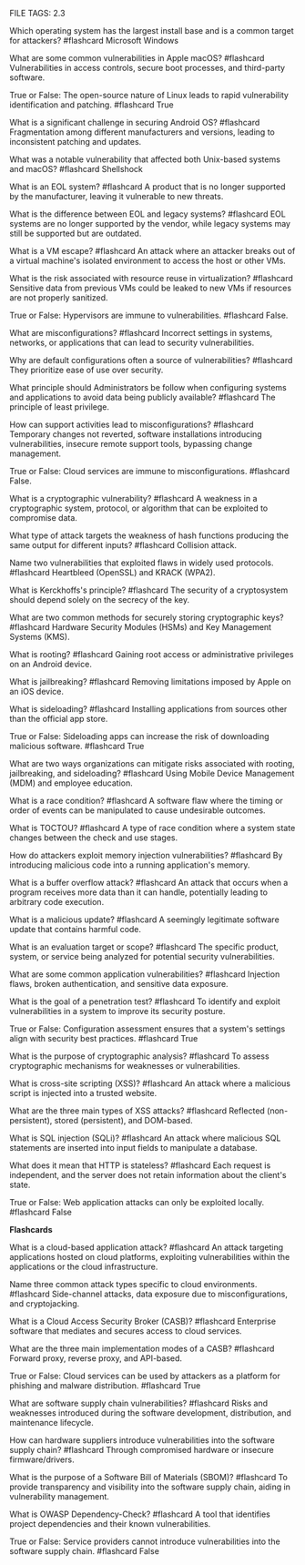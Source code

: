 FILE TAGS: 2.3

Which operating system has the largest install base and is a common target for attackers? #flashcard
Microsoft Windows
<!--ID: 1722704886130-->


What are some common vulnerabilities in Apple macOS? #flashcard
Vulnerabilities in access controls, secure boot processes, and third-party software.
<!--ID: 1722704886139-->


True or False: The open-source nature of Linux leads to rapid vulnerability identification and patching. #flashcard
True
<!--ID: 1722704886144-->


What is a significant challenge in securing Android OS? #flashcard
Fragmentation among different manufacturers and versions, leading to inconsistent patching and updates.
<!--ID: 1722704886151-->


What was a notable vulnerability that affected both Unix-based systems and macOS? #flashcard
Shellshock
<!--ID: 1722704886157-->

What is an EOL system? #flashcard
A product that is no longer supported by the manufacturer, leaving it vulnerable to new threats.
<!--ID: 1722705123294-->


What is the difference between EOL and legacy systems? #flashcard
EOL systems are no longer supported by the vendor, while legacy systems may still be supported but are outdated.
<!--ID: 1722705123303-->


What is a VM escape? #flashcard
An attack where an attacker breaks out of a virtual machine's isolated environment to access the host or other VMs.
<!--ID: 1722705123310-->


What is the risk associated with resource reuse in virtualization? #flashcard
Sensitive data from previous VMs could be leaked to new VMs if resources are not properly sanitized.
<!--ID: 1722705123318-->


True or False: Hypervisors are immune to vulnerabilities. #flashcard
False.
<!--ID: 1722705123325-->

What are misconfigurations? #flashcard
Incorrect settings in systems, networks, or applications that can lead to security vulnerabilities.
<!--ID: 1722732291885-->


Why are default configurations often a source of vulnerabilities? #flashcard
They prioritize ease of use over security.
<!--ID: 1722732291893-->


What principle should Administrators be follow when configuring systems and applications to avoid data being publicly available? #flashcard
The principle of least privilege.
<!--ID: 1722732291900-->


How can support activities lead to misconfigurations? #flashcard
Temporary changes not reverted, software installations introducing vulnerabilities, insecure remote support tools, bypassing change management.
<!--ID: 1722732291907-->


True or False: Cloud services are immune to misconfigurations. #flashcard
False.
<!--ID: 1722732291915-->

What is a cryptographic vulnerability? #flashcard
A weakness in a cryptographic system, protocol, or algorithm that can be exploited to compromise data.
<!--ID: 1722732591828-->


What type of attack targets the weakness of hash functions producing the same output for different inputs? #flashcard
Collision attack.
<!--ID: 1722732591836-->


Name two vulnerabilities that exploited flaws in widely used protocols. #flashcard
Heartbleed (OpenSSL) and KRACK (WPA2).
<!--ID: 1722732591842-->


What is Kerckhoffs's principle? #flashcard
The security of a cryptosystem should depend solely on the secrecy of the key.
<!--ID: 1722732591848-->


What are two common methods for securely storing cryptographic keys? #flashcard
Hardware Security Modules (HSMs) and Key Management Systems (KMS).
<!--ID: 1722732591855-->

What is rooting? #flashcard
Gaining root access or administrative privileges on an Android device.
<!--ID: 1722732891245-->


What is jailbreaking? #flashcard
Removing limitations imposed by Apple on an iOS device.
<!--ID: 1722732891254-->


What is sideloading? #flashcard
Installing applications from sources other than the official app store.
<!--ID: 1722732891261-->


True or False: Sideloading apps can increase the risk of downloading malicious software. #flashcard
True
<!--ID: 1722732891267-->


What are two ways organizations can mitigate risks associated with rooting, jailbreaking, and sideloading? #flashcard
Using Mobile Device Management (MDM) and employee education.
<!--ID: 1722732891274-->

What is a race condition? #flashcard
A software flaw where the timing or order of events can be manipulated to cause undesirable outcomes.
<!--ID: 1722735392484-->


What is TOCTOU? #flashcard
A type of race condition where a system state changes between the check and use stages.
<!--ID: 1722735392496-->


How do attackers exploit memory injection vulnerabilities? #flashcard
By introducing malicious code into a running application's memory.
<!--ID: 1722735392502-->


What is a buffer overflow attack? #flashcard
An attack that occurs when a program receives more data than it can handle, potentially leading to arbitrary code execution.
<!--ID: 1722735392511-->


What is a malicious update? #flashcard
A seemingly legitimate software update that contains harmful code.
<!--ID: 1722735392517-->

What is an evaluation target or scope? #flashcard
The specific product, system, or service being analyzed for potential security vulnerabilities.
<!--ID: 1722735693071-->


What are some common application vulnerabilities? #flashcard
Injection flaws, broken authentication, and sensitive data exposure.
<!--ID: 1722735693078-->


What is the goal of a penetration test? #flashcard
To identify and exploit vulnerabilities in a system to improve its security posture.
<!--ID: 1722735693086-->


True or False: Configuration assessment ensures that a system's settings align with security best practices. #flashcard
True
<!--ID: 1722735693092-->


What is the purpose of cryptographic analysis? #flashcard
To assess cryptographic mechanisms for weaknesses or vulnerabilities.
<!--ID: 1722735693097-->


What is cross-site scripting (XSS)? #flashcard
An attack where a malicious script is injected into a trusted website.
<!--ID: 1722735693104-->


What are the three main types of XSS attacks? #flashcard
Reflected (non-persistent), stored (persistent), and DOM-based.
<!--ID: 1722735693109-->


What is SQL injection (SQLi)? #flashcard
An attack where malicious SQL statements are inserted into input fields to manipulate a database.
<!--ID: 1722735693115-->


What does it mean that HTTP is stateless? #flashcard
Each request is independent, and the server does not retain information about the client's state.
<!--ID: 1722735693123-->


True or False: Web application attacks can only be exploited locally. #flashcard
False
<!--ID: 1722735693128-->

**Flashcards**

What is a cloud-based application attack? #flashcard
An attack targeting applications hosted on cloud platforms, exploiting vulnerabilities within the applications or the cloud infrastructure.
<!--ID: 1722736292522-->


Name three common attack types specific to cloud environments. #flashcard
Side-channel attacks, data exposure due to misconfigurations, and cryptojacking.
<!--ID: 1722736292525-->


What is a Cloud Access Security Broker (CASB)? #flashcard 
Enterprise software that mediates and secures access to cloud services.
<!--ID: 1722736292526-->


What are the three main implementation modes of a CASB? #flashcard 
Forward proxy, reverse proxy, and API-based.
<!--ID: 1722736292528-->


True or False: Cloud services can be used by attackers as a platform for phishing and malware distribution. #flashcard 
True
<!--ID: 1722736292530-->


What are software supply chain vulnerabilities? #flashcard
Risks and weaknesses introduced during the software development, distribution, and maintenance lifecycle.
<!--ID: 1722736292532-->


How can hardware suppliers introduce vulnerabilities into the software supply chain? #flashcard
Through compromised hardware or insecure firmware/drivers.
<!--ID: 1722736292534-->


What is the purpose of a Software Bill of Materials (SBOM)? #flashcard
To provide transparency and visibility into the software supply chain, aiding in vulnerability management.
<!--ID: 1722736292536-->


What is OWASP Dependency-Check? #flashcard
A tool that identifies project dependencies and their known vulnerabilities.
<!--ID: 1722736292538-->


True or False: Service providers cannot introduce vulnerabilities into the software supply chain. #flashcard
False
<!--ID: 1722736292540-->
